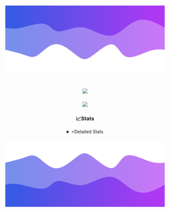 ![Header](./header.png)
<div align="center">

<h1 align="center">
  <a href="https://git.io/typing-svg">
    <img src="https://readme-typing-svg.herokuapp.com/?lines=Hello,+There!+%F0%9F%91%8B;This+is+chicho.;Owner+on+Ocean;&center=true&size=25">
  </a>
</h1>
  
<p align="center">
  <img src="https://lanyard.cnrad.dev/api/852683595378196480" />
</p>

### 📈Stats
<details>
    <summary> ⚡Detailed Stats</summary>
    <br/>

<!--START_SECTION:waka-->
![Code Time](http://img.shields.io/badge/Code%20Time-832%20hrs%2033%20mins-blue)

![Profile Views](http://img.shields.io/badge/Profile%20Views-19-blue)

**🐱 My GitHub Data** 

> 📦 82.5 kB Used in GitHub's Storage 
 > 
> 🏆 29 Contributions in the Year 2024
 > 
> 🚫 Not Opted to Hire
 > 
> 📜 15 Public Repositories 
 > 
> 🔑 9 Private Repositories 
 > 
**I'm a Night 🦉** 

```text
🌞 Morning                24 commits          ██░░░░░░░░░░░░░░░░░░░░░░░   06.19 % 
🌆 Daytime                56 commits          ████░░░░░░░░░░░░░░░░░░░░░   14.43 % 
🌃 Evening                168 commits         ███████████░░░░░░░░░░░░░░   43.30 % 
🌙 Night                  140 commits         █████████░░░░░░░░░░░░░░░░   36.08 % 
```
📅 **I'm Most Productive on Tuesday** 

```text
Monday                   26 commits          ██░░░░░░░░░░░░░░░░░░░░░░░   06.70 % 
Tuesday                  111 commits         ███████░░░░░░░░░░░░░░░░░░   28.61 % 
Wednesday                79 commits          █████░░░░░░░░░░░░░░░░░░░░   20.36 % 
Thursday                 59 commits          ████░░░░░░░░░░░░░░░░░░░░░   15.21 % 
Friday                   41 commits          ███░░░░░░░░░░░░░░░░░░░░░░   10.57 % 
Saturday                 36 commits          ██░░░░░░░░░░░░░░░░░░░░░░░   09.28 % 
Sunday                   36 commits          ██░░░░░░░░░░░░░░░░░░░░░░░   09.28 % 
```


📊 **This Week I Spent My Time On** 

```text
🕑︎ Time Zone: America/Argentina/Buenos_Aires

💬 Programming Languages: 
TypeScript               9 hrs 43 mins       ██████████░░░░░░░░░░░░░░░   38.30 % 
Astro                    9 hrs 12 mins       █████████░░░░░░░░░░░░░░░░   36.29 % 
JavaScript               3 hrs 48 mins       ████░░░░░░░░░░░░░░░░░░░░░   15.00 % 
Python                   1 hr 28 mins        █░░░░░░░░░░░░░░░░░░░░░░░░   05.80 % 
CSV                      29 mins             ░░░░░░░░░░░░░░░░░░░░░░░░░   01.95 % 

🔥 Editors: 
VS Code                  25 hrs 23 mins      █████████████████████████   100.00 % 

🐱‍💻 Projects: 
ampararweb               15 hrs 21 mins      ███████████████░░░░░░░░░░   60.47 % 
Unknown Project          5 hrs 20 mins       █████░░░░░░░░░░░░░░░░░░░░   21.06 % 
GlowHub                  4 hrs 41 mins       █████░░░░░░░░░░░░░░░░░░░░   18.47 % 

💻 Operating System: 
Windows                  18 hrs 42 mins      ██████████████████░░░░░░░   73.68 % 
Mac                      6 hrs 40 mins       ███████░░░░░░░░░░░░░░░░░░   26.32 % 
```

**I Mostly Code in JavaScript** 

```text
JavaScript               8 repos             ██████░░░░░░░░░░░░░░░░░░░   25.81 % 
HTML                     7 repos             ██████░░░░░░░░░░░░░░░░░░░   22.58 % 
Astro                    2 repos             ██░░░░░░░░░░░░░░░░░░░░░░░   06.45 % 
TypeScript               1 repo              █░░░░░░░░░░░░░░░░░░░░░░░░   03.23 % 
SCSS                     1 repo              █░░░░░░░░░░░░░░░░░░░░░░░░   03.23 % 
```




 Last Updated on 17/08/2024 23:12:52 UTC
<!--END_SECTION:waka-->
</details>

![Footer](./footer.png)
